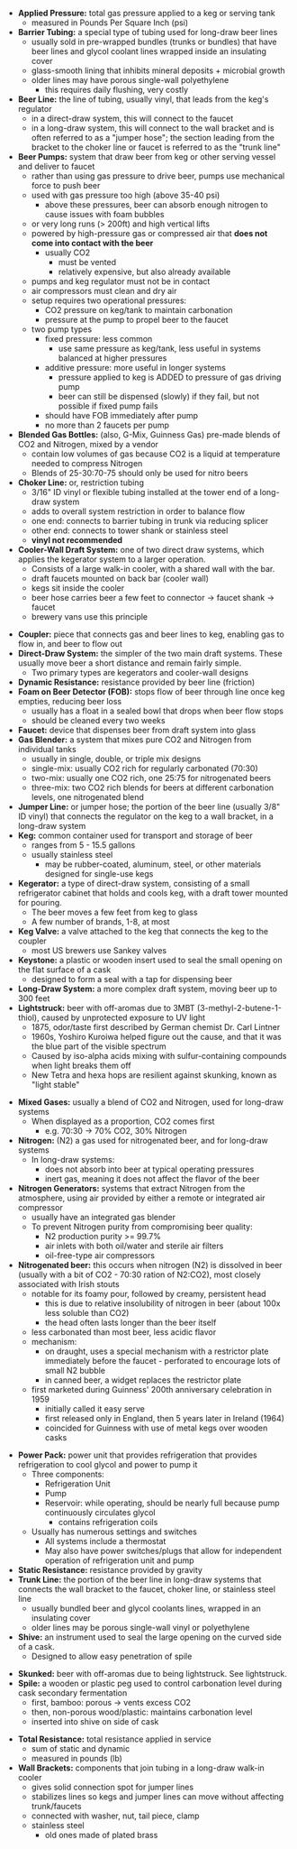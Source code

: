 - **Applied Pressure:** total gas pressure applied to a keg or serving tank
	- measured in Pounds Per Square Inch (psi)
- **Barrier Tubing:** a special type of tubing used for long-draw beer lines
	- usually sold in pre-wrapped bundles (trunks or bundles) that have beer lines and glycol coolant lines  wrapped inside an insulating cover
	- glass-smooth lining that inhibits mineral deposits + microbial growth
	- older lines may have porous single-wall polyethylene
		- this requires daily flushing, very costly
- **Beer Line:** the line of tubing, usually vinyl, that leads from the keg's regulator
	- in a direct-draw system, this will connect to the faucet
	- in a long-draw system, this will connect to the wall bracket and is often referred to as a "jumper hose"; the section leading from the bracket to the choker line or faucet is referred to as the "trunk line"
- **Beer Pumps:** system that draw beer from keg or other serving vessel and deliver to faucet
	- rather than using gas pressure to drive beer, pumps use mechanical force to push beer
	- used with gas pressure too high (above 35-40 psi)
		- above these pressures, beer can absorb enough nitrogen to cause issues with foam bubbles
	- or very long runs (> 200ft) and high vertical lifts
	- powered by high-pressure gas or compressed air that **does not come into contact with the beer**
		- usually CO2
			- must be vented
			- relatively expensive, but also already available
	- pumps and keg regulator must not be in contact
	- air compressors must clean and dry air
	- setup requires two operational pressures:
		- CO2 pressure on keg/tank to maintain carbonation
		- pressure at the pump to propel beer to the faucet
	- two pump types
		- fixed pressure: less common
			- use same pressure as keg/tank, less useful in systems balanced at higher pressures
		- additive pressure: more useful in longer systems
			- pressure applied to keg is ADDED to pressure of gas driving pump
			- beer can still be dispensed (slowly) if they fail, but not possible if fixed pump fails
		- should have FOB immediately after pump
		- no more than 2 faucets per pump
- **Blended Gas Bottles:** (also, G-Mix, Guinness Gas) pre-made blends of CO2 and Nitrogen, mixed by a vendor
	- contain low volumes of gas because CO2 is a liquid at temperature needed to compress Nitrogen
	- Blends of 25-30:70-75 should only be used for nitro beers
- **Choker Line:** or, restriction tubing
	- 3/16" ID vinyl or flexible tubing installed at the tower end of a long-draw system
	- adds to overall system restriction in order to balance flow
	- one end: connects to barrier tubing in trunk via reducing splicer
	- other end: connects to tower shank or stainless steel
	- **vinyl not recommended**
- **Cooler-Wall Draft System:** one of two direct draw systems, which applies the kegerator system to a larger operation.
	* Consists of a large walk-in cooler, with a shared wall with the bar. 
	* draft faucets mounted on back bar (cooler wall)
	* kegs sit inside the cooler
	* beer hose carries beer a few feet to connector -> faucet shank -> faucet
	* brewery vans use this principle
* **Coupler:** piece that connects gas and beer lines to keg, enabling gas to flow in, and beer to flow out
* **Direct-Draw System:** the simpler of the two main draft systems. These usually move beer a short distance and remain fairly simple.
	* Two primary types are kegerators and cooler-wall designs
* **Dynamic Resistance:** resistance provided by beer line (friction)
* **Foam on Beer Detector (FOB):** stops flow of beer through line once keg empties, reducing beer loss
	* usually has a float in a sealed bowl that drops when beer flow stops
	* should be cleaned every two weeks
* **Faucet:** device that dispenses beer from draft system into glass
* **Gas Blender:** a system that mixes pure CO2 and Nitrogen from individual tanks
	* usually in single, double, or triple mix designs
	* single-mix: usually CO2 rich for regularly carbonated (70:30)
	* two-mix: usually one CO2 rich, one 25:75 for nitrogenated beers
	* three-mix: two CO2 rich blends for beers at different carbonation levels, one nitrogenated blend
* **Jumper Line:** or jumper hose; the portion of the beer line (usually 3/8" ID vinyl) that connects the regulator on the keg to a wall bracket, in a long-draw system
* **Keg:** common container used for transport and storage of beer
	* ranges from 5 - 15.5 gallons
	* usually stainless steel
		* may be rubber-coated, aluminum, steel, or other materials designed for single-use kegs
* **Kegerator:** a type of direct-draw system, consisting of a small refrigerator cabinet that holds and cools keg, with a draft tower mounted for pouring.
	* The beer moves a few feet from keg to glass
	* A few number of brands, 1-8, at most
* **Keg Valve:** a valve attached to the keg that connects the keg to the coupler
	* most US brewers use Sankey valves
* **Keystone:** a plastic or wooden insert used to seal the small opening on the flat surface of a cask
	* designed to form a seal with a tap for dispensing beer
* **Long-Draw System:** a more complex draft system, moving beer up to 300 feet
* **Lightstruck:** beer with off-aromas due to 3MBT (3-methyl-2-butene-1-thiol), caused by unprotected exposure to UV light
	* 1875, odor/taste first described by German chemist Dr. Carl Lintner
	* 1960s, Yoshiro Kuroiwa helped figure out the cause, and that it was the blue part of the visible spectrum
	* Caused by iso-alpha acids mixing with sulfur-containing compounds when light breaks them off
	* New Tetra and hexa hops are resilient against skunking, known as "light stable"
- **Mixed Gases:** usually a blend of CO2 and Nitrogen, used for long-draw systems
	- When displayed as a proportion, CO2 comes first
		- e.g. 70:30 -> 70% CO2, 30% Nitrogen
- **Nitrogen:** (N2) a gas used for nitrogenated beer, and for long-draw systems
	- In long-draw systems:
		- does not absorb into beer at typical operating pressures
		- inert gas, meaning it does not affect the flavor of the beer
- **Nitrogen Generators:** systems that extract Nitrogen from the atmosphere, using air provided by either a remote or integrated air compressor
	- usually have an integrated gas blender
	- To prevent Nitrogen purity from compromising beer quality:
		- N2 production purity >= 99.7%
		- air inlets with both oil/water and sterile air filters
		- oil-free-type air compressors
- **Nitrogenated beer:** this occurs when nitrogen (N2) is dissolved in beer (usually with a bit of CO2 - 70:30 ration of N2:CO2), most closely associated with Irish stouts
	* notable for its foamy pour, followed by creamy, persistent head 
		* this is due to relative insolubility of nitrogen in beer (about 100x less soluble than CO2)
		* the head often lasts longer than the beer itself
	* less carbonated than most beer, less acidic flavor
	* mechanism:
		* on draught, uses a special mechanism with a restrictor plate immediately before the faucet - perforated to encourage lots of small N2 bubble
		* in canned beer, a widget replaces the restrictor plate
	* first marketed during Guinness' 200th anniversary celebration in 1959
		* initially called it easy serve
		* first released only in England, then 5 years later in Ireland (1964)
		* coincided for Guinness with use of metal kegs over wooden casks
* **Power Pack:** power unit that provides refrigeration that provides refrigeration to cool glycol and power to pump it
	* Three components:
		* Refrigeration Unit
		* Pump
		* Reservoir: while operating, should be nearly full because pump continuously circulates glycol
			* contains refrigeration coils
	* Usually has numerous settings and switches
		* All systems include a thermostat
		* May also have power switches/plugs that allow for independent operation of refrigeration unit and pump
* **Static Resistance:** resistance provided by gravity
* **Trunk Line:** the portion of the beer line in long-draw systems that connects the wall bracket to the faucet, choker line, or stainless steel line
	* usually bundled beer and glycol coolants lines, wrapped in an insulating cover
	* older lines may be porous single-wall vinyl or polyethylene
* **Shive:** an instrument used to seal the large opening on the curved side of a cask.
	* Designed to allow easy penetration of spile
- **Skunked:** beer with off-aromas due to being lightstruck. See lightstruck.
- **Spile:** a wooden or plastic peg used to control carbonation level during cask secondary fermentation
	* first, bamboo: porous -> vents excess CO2
	* then, non-porous wood/plastic: maintains carbonation level
	* inserted into shive on side of cask
* **Total Resistance:** total resistance applied in service
	* sum of static and dynamic
	* measured in pounds (lb)
* **Wall Brackets:** components that join tubing in a long-draw walk-in cooler
	* gives solid connection spot for jumper lines
	* stabilizes lines so kegs and jumper lines can move without affecting trunk/faucets
	* connected with washer, nut, tail piece, clamp
	* stainless steel
		* old ones made of plated brass